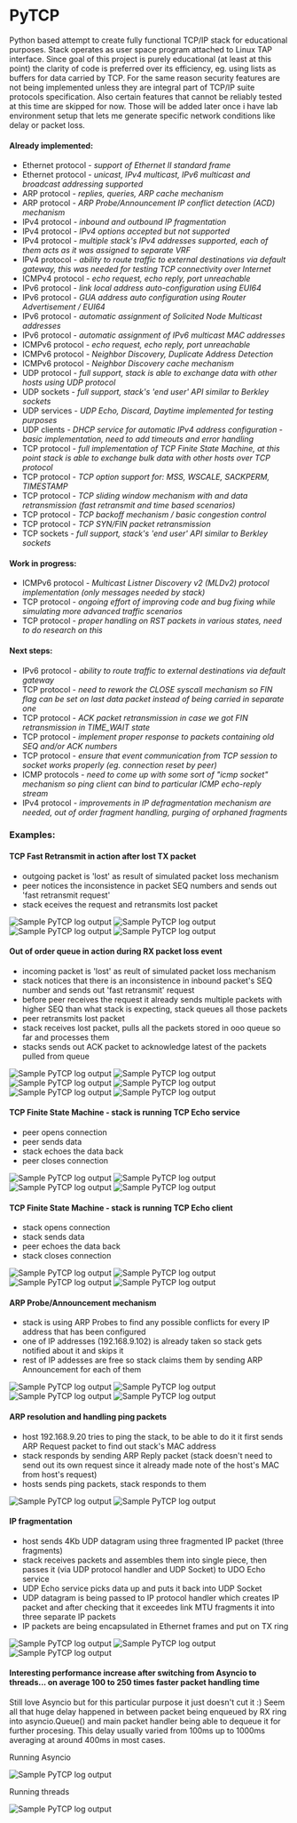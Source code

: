 # PyTCP

Python based attempt to create fully functional TCP/IP stack for educational purposes. Stack operates as user space program attached to Linux TAP interface. Since goal of this project is purely educational (at least at this point) the clarity of code is preferred over its efficiency, eg. using lists as buffers for data carried by TCP. For the same reason security features are not being implemented unless they are integral part of TCP/IP suite protocols specification. Also certain features that cannot be reliably tested at this time are skipped for now. Those will be added later once i have lab environment setup that lets me generate specific network conditions like delay or packet loss.

#### Already implemented:

 - Ethernet protocol - *support of Ethernet II standard frame*
 - Ethernet protocol - *unicast, IPv4 multicast, IPv6 multicast and broadcast addressing supported*
 - ARP protocol - *replies, queries, ARP cache mechanism*
 - ARP protocol - *ARP Probe/Announcement IP conflict detection (ACD) mechanism*
 - IPv4 protocol - *inbound and outbound IP fragmentation*
 - IPv4 protocol - *IPv4 options accepted but not supported*
 - IPv4 protocol -  *multiple stack's IPv4 addresses supported, each of them acts as it was assigned to separate VRF* 
 - IPv4 protocol - *ability to route traffic to external destinations via default gateway, this was needed for testing TCP connectivity over Internet*
 - ICMPv4 protocol - *echo request, echo reply, port unreachable*
 - IPv6 protocol - *link local address auto-configuration using EUI64*
 - IPv6 protocol - *GUA address auto configuration using Router Advertisement / EUI64*
 - IPv6 protocol - *automatic assignment of Solicited Node Multicast addresses*
 - IPv6 protocol - *automatic assignment of IPv6 multicast MAC addresses*
 - ICMPv6 protocol - *echo request, echo reply, port unreachable*
 - ICMPv6 protocol - *Neighbor Discovery, Duplicate Address Detection*
 - ICMPv6 protocol - *Neighbor Discovery cache mechanism*
 - UDP protocol - *full support, stack is able to exchange data with other hosts using UDP protocol*
 - UDP sockets - *full support, stack's 'end user' API similar to Berkley sockets*
 - UDP services - *UDP Echo, Discard, Daytime implemented for testing purposes*
 - UDP clients - *DHCP service for automatic IPv4 address configuration - basic implementation, need to add timeouts and error handling*
 - TCP protocol - *full implementation of TCP Finite State Machine, at this point stack is able to exchange bulk data with other hosts over TCP protocol*
 - TCP protocol - *TCP option support for: MSS, WSCALE, SACKPERM, TIMESTAMP*
 - TCP protocol - *TCP sliding window mechanism with and data retransmission (fast retransmit and time based scenarios)*
 - TCP protocol - *TCP backoff mechanism / basic congestion control*
 - TCP protocol - *TCP SYN/FIN packet retransmission*
 - TCP sockets - *full support, stack's 'end user' API similar to Berkley sockets*

#### Work in progress:

 - ICMPv6 protocol - *Multicast Listner Discovery v2 (MLDv2) protocol implementation (only messages needed by stack)*
 - TCP protocol - *ongoing effort of improving code and bug fixing while simulating more advanced traffic scenarios*
 - TCP protocol - *proper handling on RST packets in various states, need to do research on this*

#### Next steps:
 
 - IPv6 protocol - *ability to route traffic to external destinations via default gateway*
 - TCP protocol - *need to rework the CLOSE syscall mechanism so FIN flag can be set on last data packet instead of being carried in separate one*
 - TCP protocol - *ACK packet retransmission in case we got FIN retransmission in TIME_WAIT state*
 - TCP protocol - *implement proper response to packets containing old SEQ and/or ACK numbers*
 - TCP protocol - *ensure that event communication from TCP session to socket works properly (eg. connection reset by peer)*
 - ICMP protocols - *need to come up with some sort of "icmp socket" mechanism so ping client can bind to particular ICMP echo-reply stream*
 - IPv4 protocol - *improvements in IP defragmentation mechanism are needed, out of order fragment handling, purging of orphaned fragments*

### Examples:

#### TCP Fast Retransmit in action after lost TX packet
 - outgoing packet is 'lost' as result of simulated packet loss mechanism
 - peer notices the inconsistence in packet SEQ numbers and sends out 'fast retransmit request'
 - stack eceives the request and retransmits lost packet

![Sample PyTCP log output](https://github.com/ccie18643/PyTCP/blob/main/pictures/tcp_tx_fst_ret_01.png)
![Sample PyTCP log output](https://github.com/ccie18643/PyTCP/blob/main/pictures/tcp_tx_fst_ret_02.png)
![Sample PyTCP log output](https://github.com/ccie18643/PyTCP/blob/main/pictures/tcp_tx_fst_ret_03.png)
![Sample PyTCP log output](https://github.com/ccie18643/PyTCP/blob/main/pictures/tcp_tx_fst_ret_04.png)


#### Out of order queue in action during RX packet loss event
 - incoming packet is 'lost' as reult of simulated packet loss mechanism
 - stack notices that there is an inconsistence in inbound packet's SEQ number and sends out 'fast retransmit' request
 - before peer receives the request it already sends multiple packets with higher SEQ than what stack is expecting, stack queues all those packets
 - peer retransmits lost packet
 - stack receives lost packet, pulls all the packets stored in ooo queue so far and processes them
 - stacks sends out ACK packet to acknowledge latest of the packets pulled from queue

![Sample PyTCP log output](https://github.com/ccie18643/PyTCP/blob/main/pictures/tcp_ooo_ret_01.png)
![Sample PyTCP log output](https://github.com/ccie18643/PyTCP/blob/main/pictures/tcp_ooo_ret_02.png)
![Sample PyTCP log output](https://github.com/ccie18643/PyTCP/blob/main/pictures/tcp_ooo_ret_03.png)
![Sample PyTCP log output](https://github.com/ccie18643/PyTCP/blob/main/pictures/tcp_ooo_ret_04.png)
![Sample PyTCP log output](https://github.com/ccie18643/PyTCP/blob/main/pictures/tcp_ooo_ret_05.png)
![Sample PyTCP log output](https://github.com/ccie18643/PyTCP/blob/main/pictures/tcp_ooo_ret_06.png)


#### TCP Finite State Machine - stack is running TCP Echo service
 - peer opens connection
 - peer sends data
 - stack echoes the data back
 - peer closes connection

![Sample PyTCP log output](https://github.com/ccie18643/PyTCP/blob/main/pictures/tcp_fsm_srv_01.png)
![Sample PyTCP log output](https://github.com/ccie18643/PyTCP/blob/main/pictures/tcp_fsm_srv_02.png)
![Sample PyTCP log output](https://github.com/ccie18643/PyTCP/blob/main/pictures/tcp_fsm_srv_03.png)
![Sample PyTCP log output](https://github.com/ccie18643/PyTCP/blob/main/pictures/tcp_fsm_srv_04.png)


#### TCP Finite State Machine - stack is running TCP Echo client
 - stack opens connection
 - stack sends data
 - peer echoes the data back
 - stack closes connection

![Sample PyTCP log output](https://github.com/ccie18643/PyTCP/blob/main/pictures/tcp_fsm_clt_01.png)
![Sample PyTCP log output](https://github.com/ccie18643/PyTCP/blob/main/pictures/tcp_fsm_clt_02.png)
![Sample PyTCP log output](https://github.com/ccie18643/PyTCP/blob/main/pictures/tcp_fsm_clt_03.png)
![Sample PyTCP log output](https://github.com/ccie18643/PyTCP/blob/main/pictures/tcp_fsm_clt_04.png)


#### ARP Probe/Announcement mechanism
 - stack is using ARP Probes to find any possible conflicts for every IP address that has been configured
 - one of IP addresses (192.168.9.102) is already taken so stack gets notified about it and skips it
 - rest of IP addesses are free so stack claims them by sending ARP Announcement for each of them

![Sample PyTCP log output](https://github.com/ccie18643/PyTCP/blob/main/pictures/ip_arp_probe_01.png)
![Sample PyTCP log output](https://github.com/ccie18643/PyTCP/blob/main/pictures/ip_arp_probe_02.png)
![Sample PyTCP log output](https://github.com/ccie18643/PyTCP/blob/main/pictures/ip_arp_probe_03.png)
![Sample PyTCP log output](https://github.com/ccie18643/PyTCP/blob/main/pictures/ip_arp_probe_04.png)


#### ARP resolution and handling ping packets
 - host 192.168.9.20 tries to ping the stack, to be able to do it it first sends ARP Request packet to find out stack's MAC address
 - stack responds by sending ARP Reply packet (stack doesn't need to send out its own request since it already made note of the host's MAC from host's request)
 - hosts sends ping packets, stack responds to them

![Sample PyTCP log output](https://github.com/ccie18643/PyTCP/blob/main/pictures/arp_ping_01.png)
![Sample PyTCP log output](https://github.com/ccie18643/PyTCP/blob/main/pictures/arp_ping_02.png)


#### IP fragmentation
 - host sends 4Kb UDP datagram using three fragmented IP packet (three fragments) 
 - stack receives packets and assembles them into single piece, then passes it (via UDP protocol handler and UDP Socket) to UDO Echo service
 - UDP Echo service picks data up and puts it back into UDP Socket
 - UDP datagram is being passed to IP protocol handler which creates IP packet and after checking that it exceedes link MTU fragments it into three separate IP packets
 - IP packets are being encapsulated in Ethernet frames and put on TX ring

![Sample PyTCP log output](https://github.com/ccie18643/PyTCP/blob/main/pictures/ip_udp_frag_01.png)
![Sample PyTCP log output](https://github.com/ccie18643/PyTCP/blob/main/pictures/ip_udp_frag_02.png)
![Sample PyTCP log output](https://github.com/ccie18643/PyTCP/blob/main/pictures/ip_udp_frag_03.png)


#### Interesting performance increase after switching from Asyncio to threads... on average 100 to 250 times faster packet handling time

Still love Asyncio but for this particular purpose it just doesn't cut it :) Seem all that huge delay happened in between packet being enqueued by RX ring into asyncio.Queue() and main packet handler being able to dequeue it for further procesing. This delay usually varied from 100ms up to 1000ms averaging at around 400ms in most cases.

Running Asyncio

![Sample PyTCP log output](https://github.com/ccie18643/PyTCP/blob/main/pictures/asyncio_01.png)

Running threads

![Sample PyTCP log output](https://github.com/ccie18643/PyTCP/blob/main/pictures/asyncio_02.png)




